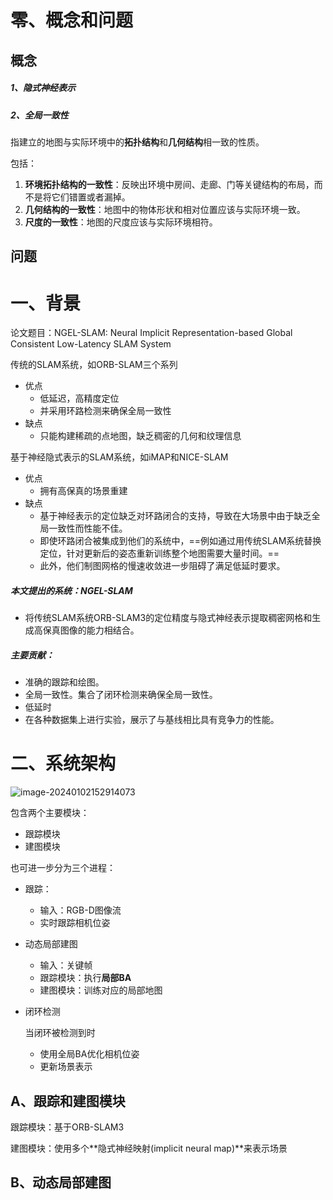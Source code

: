 # 零、概念和问题

## 概念

##### 1、隐式神经表示

##### 2、全局一致性

指建立的地图与实际环境中的**拓扑结构**和**几何结构**相一致的性质。

包括：

1. **环境拓扑结构的一致性**：反映出环境中房间、走廊、门等关键结构的布局，而不是将它们错置或者漏掉。
2. **几何结构的一致性**：地图中的物体形状和相对位置应该与实际环境一致。
3. **尺度的一致性**：地图的尺度应该与实际环境相符。

## 问题

# 一、背景

论文题目：NGEL-SLAM: Neural Implicit Representation-based Global Consistent Low-Latency SLAM System

传统的SLAM系统，如ORB-SLAM三个系列

- 优点
  - 低延迟，高精度定位
  - 并采用环路检测来确保全局一致性
- 缺点
  - 只能构建稀疏的点地图，缺乏稠密的几何和纹理信息

基于神经隐式表示的SLAM系统，如iMAP和NICE-SLAM

- 优点
  - 拥有高保真的场景重建
- 缺点
  - 基于神经表示的定位缺乏对环路闭合的支持，导致在大场景中由于缺乏全局一致性而性能不佳。
  - 即使环路闭合被集成到他们的系统中，==例如通过用传统SLAM系统替换定位，针对更新后的姿态重新训练整个地图需要大量时间。==
  - 此外，他们制图网格的慢速收敛进一步阻碍了满足低延时要求。

##### 本文提出的系统：NGEL-SLAM

- 将传统SLAM系统ORB-SLAM3的定位精度与隐式神经表示提取稠密网格和生成高保真图像的能力相结合。

##### 主要贡献：

- 准确的跟踪和绘图。
- 全局一致性。集合了闭环检测来确保全局一致性。
- 低延时
- 在各种数据集上进行实验，展示了与基线相比具有竞争力的性能。

# 二、系统架构

![image-20240102152914073](https://raw.githubusercontent.com/letMeEmoForAWhile/typoraImage/main/img/image-20240102152914073.png)

包含两个主要模块：

- 跟踪模块
- 建图模块

也可进一步分为三个进程：<!--三个进程并行-->

- 跟踪：

  - 输入：RGB-D图像流
  - 实时跟踪相机位姿

- 动态局部建图

  - 输入：关键帧
  - 跟踪模块：执行**局部BA**
  - 建图模块：训练对应的局部地图

- 闭环检测

  当闭环被检测到时

  - 使用全局BA优化相机位姿
  - 更新场景表示

## A、跟踪和建图模块

跟踪模块：基于ORB-SLAM3

建图模块：使用多个**隐式神经映射(implicit neural map)**来表示场景

## B、动态局部建图

